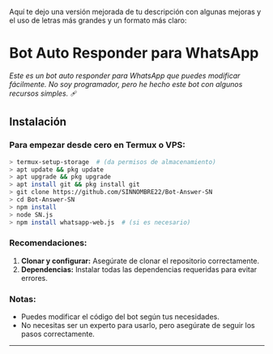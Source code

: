 Aquí te dejo una versión mejorada de tu descripción con algunas mejoras y el uso de letras más grandes y un formato más claro:

# **Bot Auto Responder para WhatsApp**  
*Este es un bot auto responder para WhatsApp que puedes modificar fácilmente. No soy programador, pero he hecho este bot con algunos recursos simples.* 🩹

## **Instalación**
### **Para empezar desde cero en Termux o VPS:**

```bash
> termux-setup-storage  # (da permisos de almacenamiento)
> apt update && pkg update
> apt upgrade && pkg upgrade
> apt install git && pkg install git
> git clone https://github.com/SINNOMBRE22/Bot-Answer-SN
> cd Bot-Answer-SN
> npm install
> node SN.js
> npm install whatsapp-web.js  # (si es necesario)
```

### **Recomendaciones:**
1. **Clonar y configurar:** Asegúrate de clonar el repositorio correctamente.
2. **Dependencias:** Instalar todas las dependencias requeridas para evitar errores.

### **Notas:**
- Puedes modificar el código del bot según tus necesidades.
- No necesitas ser un experto para usarlo, pero asegúrate de seguir los pasos correctamente.

---

